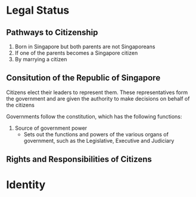 # Legal Status
## Pathways to Citizenship

1. Born in Singapore but both parents are not Singaporeans
2. If one of the parents becomes a Singapore citizen
3. By marrying a citizen
## Consitution of the Republic of Singapore

Citizens elect their leaders to represent them. These representatives form the government and are given the authority to make decisions on behalf of the citizens

Governments follow the constitution, which has the following functions:
1. Source of government power
	- Sets out the functions and powers of the various organs of government, such as the Legislative, Executive and Judiciary



## Rights and Responsibilities of Citizens

# Identity